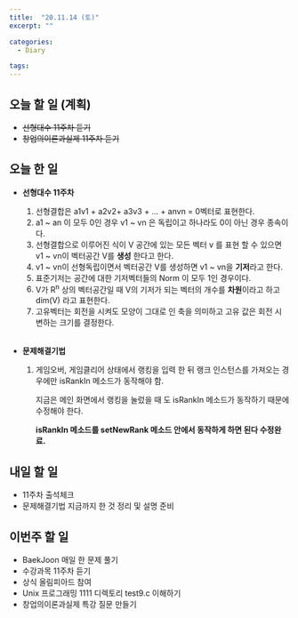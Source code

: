 ```yaml
---
title:  "20.11.14 (토)"
excerpt: ""

categories:
  - Diary

tags:
---
```


## 오늘 할 일 (계획)

- ~~선형대수 11주차 듣기~~
- ~~창업의이론과실제 11주차 듣기~~

## 오늘 한 일

- **선형대수 11주차**

  1. 선형결합은 a1v1 + a2v2+ a3v3 + ... + anvn = 0벡터로 표현한다.
  2. a1 ~ an 이 모두 0인 경우 v1 ~ vn 은 독립이고 하나라도 0이 아닌 경우 종속이다.
  3. 선형결합으로 이루어진 식이 V 공간에 있는 모든 벡터 v 를 표현 할 수 있으면 v1 ~ vn이 벡터공간 V를 **생성** 한다고 한다.
  4. v1 ~ vn이 선형독립이면서 벡터공간 V를 생성하면 v1 ~ vn을 **기저**라고 한다.
  5. 표준기저는 공간에 대한 기저벡터들의 Norm 이 모두 1인 경우이다.
  6. V가 R<sup>n</sup> 상의 벡터공간일 때 V의 기저가 되는 벡터의 개수를 **차원**이라고 하고 dim(V) 라고 표현한다.
  7. 고유벡터는 회전을 시켜도 모양이 그대로 인 축을 의미하고 고유 값은 회전 시 변하는 크기를 결정한다.

  <br>

- **문제해결기법**

  1. 게임오버, 게임클리어 상태에서 랭킹을 입력 한 뒤 랭크 인스턴스를 가져오는 경우에만 isRankIn 메소드가 동작해야 함.

     지금은 메인 화면에서 랭킹을 눌렀을 때 도 isRankIn 메소드가 동작하기 때문에 수정해야 한다.

     **isRankIn 메소드를 setNewRank 메소드 안에서 동작하게 하면 된다 수정완료.**

## 내일 할 일

- 11주차 출석체크
- 문제해결기법 지금까지 한 것 정리 및 설명 준비

## 이번주 할 일

- BaekJoon 매일 한 문제 풀기
- 수강과목 11주차 듣기
- 상식 올림피아드 참여
- Unix 프로그래밍 1111 디렉토리 test9.c 이해하기
- 창업의이론과실제 특강 질문 만들기

<br>
